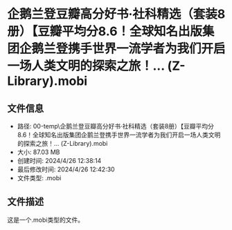 ﻿# 企鹅兰登豆瓣高分好书·社科精选（套装8册）【豆瓣平均分8.6！全球知名出版集团企鹅兰登携手世界一流学者为我们开启一场人类文明的探索之旅！... (Z-Library).mobi

## 文件信息
- 路径: 00-temp\企鹅兰登豆瓣高分好书·社科精选（套装8册）【豆瓣平均分8.6！全球知名出版集团企鹅兰登携手世界一流学者为我们开启一场人类文明的探索之旅！... (Z-Library).mobi
- 大小: 87.03 MB
- 创建时间: 2024/4/26 12:38:14
- 最后修改时间: 2024/4/26 12:42:30
- 文件类型: .mobi

## 文件描述
这是一个.mobi类型的文件。

